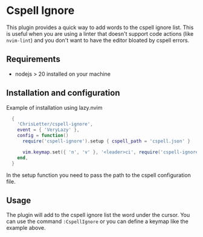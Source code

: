 # Cspell Ignore

This plugin provides a quick way to add words to the cspell ignore list. This is useful when you are using a linter that doesn't support code actions (like `nvim-lint`) and you don't want to have the editor bloated by cspell errors.

## Requirements

- nodejs > 20 installed on your machine

## Installation and configuration

Example of installation using lazy.nvim

```lua
  {
    'ChrisLetter/cspell-ignore',
    event = { 'VeryLazy' },
    config = function()
      require('cspell-ignore').setup { cspell_path = 'cspell.json' }

      vim.keymap.set({ 'n', 'v' }, '<leader>ci', require('cspell-ignore').ignore, { desc = '[C]spell [I]gnore' })
    end,
  }
```

In the setup function you need to pass the path to the cspell configuration file.

## Usage

The plugin will add to the cspell ignore list the word under the cursor. You can use the command `:CspellIgnore` or you can define a keymap like the example above.

